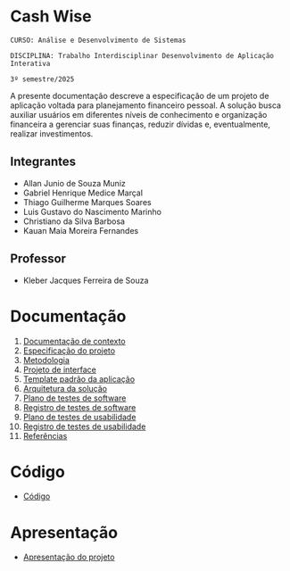 # Cash Wise 

`CURSO: Análise e Desenvolvimento de Sistemas`

`DISCIPLINA: Trabalho Interdisciplinar Desenvolvimento de Aplicação Interativa`

`3º semestre/2025`

A presente documentação descreve a especificação de um projeto de aplicação voltada para planejamento financeiro pessoal. A solução busca auxiliar usuários em diferentes níveis de conhecimento e organização financeira a gerenciar suas finanças, reduzir dívidas e, eventualmente, realizar investimentos.

## Integrantes

* Allan Junio de Souza Muniz
* Gabriel Henrique Medice Marçal
* Thiago Guilherme Marques Soares
* Luis Gustavo do Nascimento Marinho
* Christiano da Silva Barbosa
* Kauan Maia Moreira Fernandes

## Professor

* Kleber Jacques Ferreira de Souza


# Documentação

<ol>
<li><a href="docs/01-Contexto.md"> Documentação de contexto</a></li>
<li><a href="docs/02-Especificacao.md"> Especificação do projeto</a></li>
<li><a href="docs/03-Metodologia.md"> Metodologia</a></li>
<li><a href="docs/04-Projeto-interface.md"> Projeto de interface</a></li>
<li><a href="docs/05-Template-padrao.md"> Template padrão da aplicação</a></li>
<li><a href="docs/06-Arquitetura-solucao.md"> Arquitetura da solução</a></li>
<li><a href="docs/07-Plano-testes-software.md"> Plano de testes de software</a></li>
<li><a href="docs/08-Registro-testes-software.md"> Registro de testes de software</a></li>
<li><a href="docs/09-Plano-testes-usabilidade.md"> Plano de testes de usabilidade</a></li>
<li><a href="docs/10-Registro-testes-usabilidade.md"> Registro de testes de usabilidade</a></li>
<li><a href="docs/11-Referencias.md"> Referências</a></li>
</ol>

# Código

* <a href="src/README.md">Código</a>

# Apresentação

* <a href="presentation/README.md">Apresentação do projeto</a>
